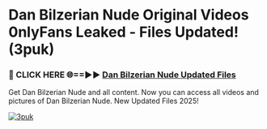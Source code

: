 # Dan Bilzerian Nude Original Videos 0nlyFans Leaked - Files Updated! (3puk)

<h3>🔴 CLICK HERE 🌐==►► <a href="https://tinyurl.com/52m3yx9h" rel="nofollow">Dan Bilzerian Nude Updated Files</a></h3>

Get Dan Bilzerian Nude and all content. Now you can access all videos and pictures of Dan Bilzerian Nude. New Updated Files 2025!

[![3puk](https://i.imgur.com/TnHtlc8.gif)](https://tinyurl.com/52m3yx9h)

